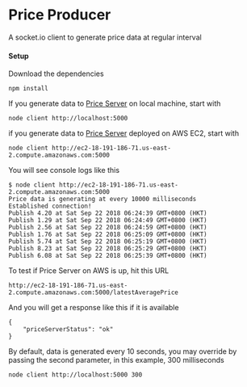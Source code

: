 # Price Producer

A socket.io client to generate price data at regular interval

#### Setup
Download the dependencies
```
npm install
```

If you generate data to [Price Server](https://github.com/m41highway/test-backend) on local machine, start with 

```
node client http://localhost:5000
```

if you generate data to [Price Server](https://github.com/m41highway/test-backend) deployed on AWS EC2, start with 

```
node client http://ec2-18-191-186-71.us-east-2.compute.amazonaws.com:5000
```

You will see console logs like this
```
$ node client http://ec2-18-191-186-71.us-east-2.compute.amazonaws.com:5000
Price data is generating at every 10000 milliseconds
Established connection!
Publish 4.20 at Sat Sep 22 2018 06:24:39 GMT+0800 (HKT)
Publish 1.29 at Sat Sep 22 2018 06:24:49 GMT+0800 (HKT)
Publish 2.56 at Sat Sep 22 2018 06:24:59 GMT+0800 (HKT)
Publish 1.76 at Sat Sep 22 2018 06:25:09 GMT+0800 (HKT)
Publish 5.74 at Sat Sep 22 2018 06:25:19 GMT+0800 (HKT)
Publish 8.23 at Sat Sep 22 2018 06:25:29 GMT+0800 (HKT)
Publish 6.08 at Sat Sep 22 2018 06:25:39 GMT+0800 (HKT)
```


To test if Price Server on AWS is up, hit this URL
```
http://ec2-18-191-186-71.us-east-2.compute.amazonaws.com:5000/latestAveragePrice
```

And you will get a response like this if it is available
```
{
    "priceServerStatus": "ok"
}
```

By default, data is generated every 10 seconds, you may override by passing the second parameter, in this example, 300 milliseconds

```
node client http://localhost:5000 300
```










